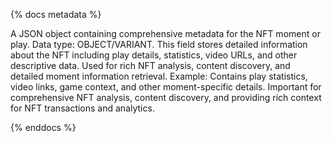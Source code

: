 {% docs metadata %}

A JSON object containing comprehensive metadata for the NFT moment or play. Data type: OBJECT/VARIANT. This field stores detailed information about the NFT including play details, statistics, video URLs, and other descriptive data. Used for rich NFT analysis, content discovery, and detailed moment information retrieval. Example: Contains play statistics, video links, game context, and other moment-specific details. Important for comprehensive NFT analysis, content discovery, and providing rich context for NFT transactions and analytics.

{% enddocs %}